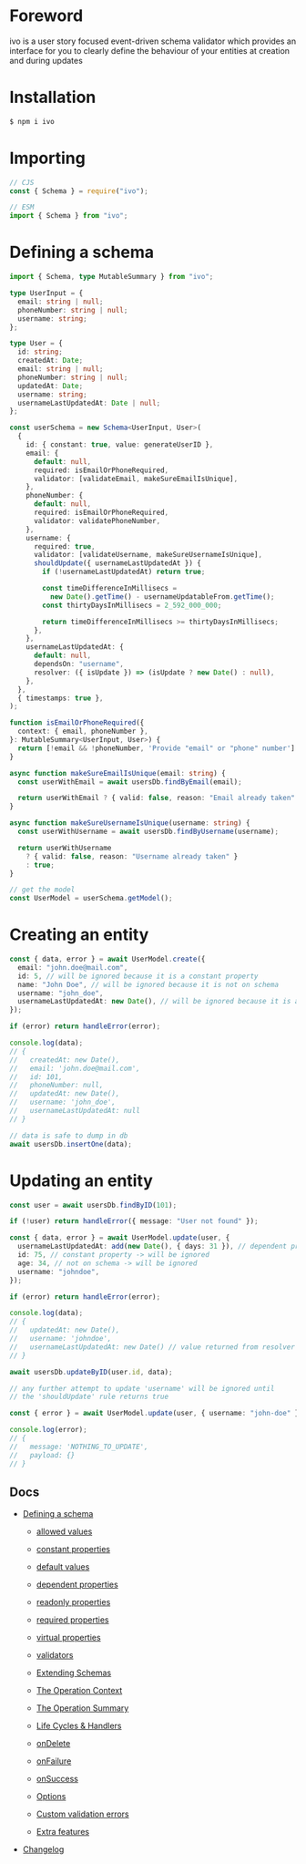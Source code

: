 # Foreword

ivo is a user story focused event-driven schema validator which provides an interface for you to clearly define the behaviour of your entities at creation and during updates

# Installation

```bash
$ npm i ivo
```

# Importing

```js
// CJS
const { Schema } = require("ivo");

// ESM
import { Schema } from "ivo";
```

# Defining a schema

```ts
import { Schema, type MutableSummary } from "ivo";

type UserInput = {
  email: string | null;
  phoneNumber: string | null;
  username: string;
};

type User = {
  id: string;
  createdAt: Date;
  email: string | null;
  phoneNumber: string | null;
  updatedAt: Date;
  username: string;
  usernameLastUpdatedAt: Date | null;
};

const userSchema = new Schema<UserInput, User>(
  {
    id: { constant: true, value: generateUserID },
    email: {
      default: null,
      required: isEmailOrPhoneRequired,
      validator: [validateEmail, makeSureEmailIsUnique],
    },
    phoneNumber: {
      default: null,
      required: isEmailOrPhoneRequired,
      validator: validatePhoneNumber,
    },
    username: {
      required: true,
      validator: [validateUsername, makeSureUsernameIsUnique],
      shouldUpdate({ usernameLastUpdatedAt }) {
        if (!usernameLastUpdatedAt) return true;

        const timeDifferenceInMillisecs =
          new Date().getTime() - usernameUpdatableFrom.getTime();
        const thirtyDaysInMillisecs = 2_592_000_000;

        return timeDifferenceInMillisecs >= thirtyDaysInMillisecs;
      },
    },
    usernameLastUpdatedAt: {
      default: null,
      dependsOn: "username",
      resolver: ({ isUpdate }) => (isUpdate ? new Date() : null),
    },
  },
  { timestamps: true },
);

function isEmailOrPhoneRequired({
  context: { email, phoneNumber },
}: MutableSummary<UserInput, User>) {
  return [!email && !phoneNumber, 'Provide "email" or "phone" number'] as const;
}

async function makeSureEmailIsUnique(email: string) {
  const userWithEmail = await usersDb.findByEmail(email);

  return userWithEmail ? { valid: false, reason: "Email already taken" } : true;
}

async function makeSureUsernameIsUnique(username: string) {
  const userWithUsername = await usersDb.findByUsername(username);

  return userWithUsername
    ? { valid: false, reason: "Username already taken" }
    : true;
}

// get the model
const UserModel = userSchema.getModel();
```

# Creating an entity

```ts
const { data, error } = await UserModel.create({
  email: "john.doe@mail.com",
  id: 5, // will be ignored because it is a constant property
  name: "John Doe", // will be ignored because it is not on schema
  username: "john_doe",
  usernameLastUpdatedAt: new Date(), // will be ignored because it is a dependent property
});

if (error) return handleError(error);

console.log(data);
// {
//   createdAt: new Date(),
//   email: 'john.doe@mail.com',
//   id: 101,
//   phoneNumber: null,
//   updatedAt: new Date(),
//   username: 'john_doe',
//   usernameLastUpdatedAt: null
// }

// data is safe to dump in db
await usersDb.insertOne(data);
```

# Updating an entity

```ts
const user = await usersDb.findByID(101);

if (!user) return handleError({ message: "User not found" });

const { data, error } = await UserModel.update(user, {
  usernameLastUpdatedAt: add(new Date(), { days: 31 }), // dependent property -> will be ignored
  id: 75, // constant property -> will be ignored
  age: 34, // not on schema -> will be ignored
  username: "johndoe",
});

if (error) return handleError(error);

console.log(data);
// {
//   updatedAt: new Date(),
//   username: 'johndoe',
//   usernameLastUpdatedAt: new Date() // value returned from resolver -> current date
// }

await usersDb.updateByID(user.id, data);
```

```ts
// any further attempt to update 'username' will be ignored until
// the 'shouldUpdate' rule returns true

const { error } = await UserModel.update(user, { username: "john-doe" });

console.log(error);
// {
//   message: 'NOTHING_TO_UPDATE',
//   payload: {}
// }
```

## Docs

- [Defining a schema](./docs/v1.6.0/index.md#defining-a-schema)

  - [allowed values](./docs/v1.6.0/definitions/allowed-values.md#allowed-values)
  - [constant properties](./docs/v1.6.0/definitions/constants.md#constant-properties)
  - [default values](./docs/v1.6.0/definitions/defaults.md#default-values)
  - [dependent properties](./docs/v1.6.0/definitions/dependents.md#dependent-properties)
  - [readonly properties](./docs/v1.6.0/definitions/readonly.md#readonly-properties)
  - [required properties](./docs/v1.6.0/definitions/required.md#required-properties)
  - [virtual properties](./docs/v1.6.0/definitions/virtuals.md#virtual-properties)
  - [validators](./docs/v1.6.0/validators.md#validators)
  - [Extending Schemas](./docs/v1.6.0/definitions/extend-schemas.md#extending-schemas)
  - [The Operation Context](./docs/v1.6.0/life-cycles.md#the-operation-contextt)
  - [The Operation Summary](./docs/v1.6.0/life-cycles.md#the-operation-summary)
  - [Life Cycles & Handlers](./docs/v1.6.0/life-cycles.md#life-cycle-listeners)

  - [onDelete](./docs/v1.6.0/life-cycles.md#ondelete)
  - [onFailure](./docs/v1.6.0/life-cycles.md#onfailure)
  - [onSuccess](./docs/v1.6.0/life-cycles.md#onsuccess)

  - [Options](./docs/v1.6.0/index.md#options)
  - [Custom validation errors](./docs/v1.6.0/index.md#errortool)
  - [Extra features](./docs/v1.6.0/life-cycles.md#context-options)

- [Changelog](./docs/CHANGELOG.md#changelog)

